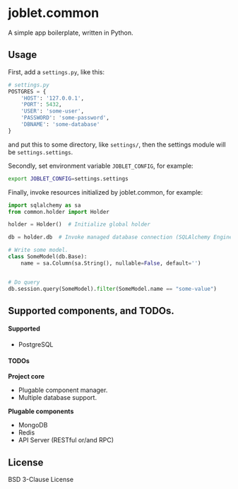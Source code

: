 # joblet.common
A simple app boilerplate, written in Python.


## Usage
First, add a `settings.py`, like this:

```python
# settings.py
POSTGRES = {
    'HOST': '127.0.0.1',
    'PORT': 5432,
    'USER': 'some-user',
    'PASSWORD': 'some-password',
    'DBNAME': 'some-database'
}
```

and put this to some directory, like `settings/`, then the settings module will be `settings.settings`.

Secondly, set environment variable `JOBLET_CONFIG`, for example:
```bash
export JOBLET_CONFIG=settings.settings
```

Finally, invoke resources initialized by joblet.common, for example:
```python
import sqlalchemy as sa
from common.holder import Holder

holder = Holder()  # Initialize global holder

db = holder.db  # Invoke managed database connection (SQLAlchemy Engine)

# Write some model.
class SomeModel(db.Base):
    name = sa.Column(sa.String(), nullable=False, default='')


# Do query
db.session.query(SomeModel).filter(SomeModel.name == "some-value")
```


## Supported components, and TODOs.
#### Supported
- PostgreSQL 

#### TODOs

**Project core**
- Plugable component manager.
- Multiple database support.

**Plugable components**
- MongoDB
- Redis
- API Server (RESTful or/and RPC)


## License
BSD 3-Clause License
